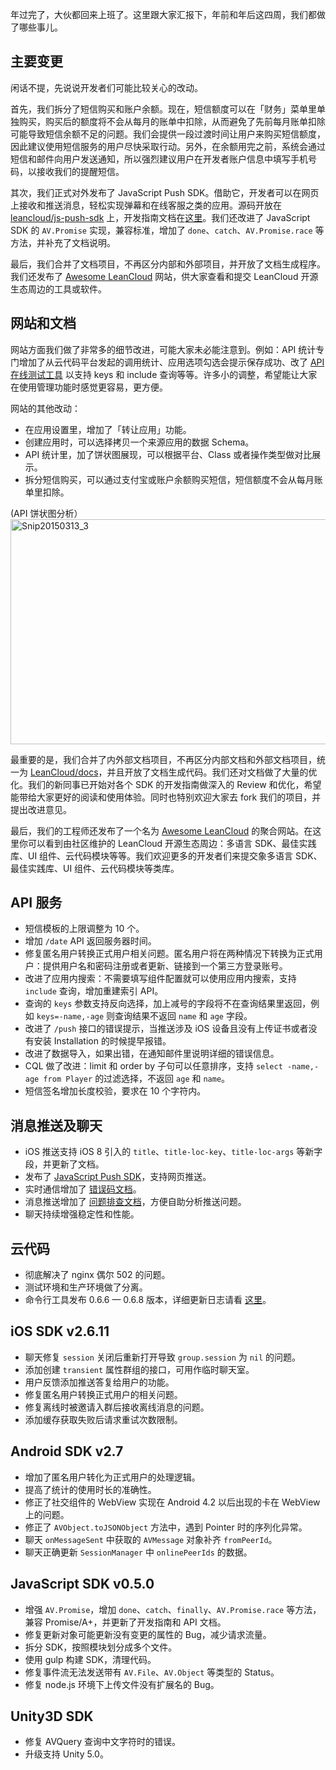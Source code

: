 年过完了，大伙都回来上班了。这里跟大家汇报下，年前和年后这四周，我们都做了哪些事儿。

## 主要变更

闲话不提，先说说开发者们可能比较关心的改动。

首先，我们拆分了短信购买和账户余额。现在，短信额度可以在「财务」菜单里单独购买，购买后的额度将不会从每月的账单中扣除，从而避免了先前每月账单扣除可能导致短信余额不足的问题。我们会提供一段过渡时间让用户来购买短信额度，因此建议使用短信服务的用户尽快采取行动。另外，在余额用完之前，系统会通过短信和邮件向用户发送通知，所以强烈建议用户在开发者账户信息中填写手机号码，以接收我们的提醒短信。

其次，我们正式对外发布了 JavaScript Push SDK。借助它，开发者可以在网页上接收和推送消息，轻松实现弹幕和在线客服之类的应用。源码开放在 [leancloud/js-push-sdk](https://github.com/leancloud/js-push-sdk) 上，开发指南文档在[这里](https://leancloud.cn/docs/js_push.html)。我们还改进了 JavaScript SDK 的 `AV.Promise` 实现，兼容标准，增加了 `done`、`catch`、`AV.Promise.race` 等方法，并补充了文档说明。

最后，我们合并了文档项目，不再区分内部和外部项目，并开放了文档生成程序。我们还发布了 [Awesome LeanCloud](http://sunng.info/awesome-leancloud/) 网站，供大家查看和提交 LeanCloud 开源生态周边的工具或软件。 

## 网站和文档

网站方面我们做了非常多的细节改进，可能大家未必能注意到。例如：API 统计专门增加了从云代码平台发起的调用统计、应用选项勾选会提示保存成功、改了 [API 在线测试工具](https://leancloud.cn/apionline/) 以支持 keys 和 include 查询等等。许多小的调整，希望能让大家在使用管理功能时感觉更容易，更方便。

网站的其他改动：

* 在应用设置里，增加了「转让应用」功能。
* 创建应用时，可以选择拷贝一个来源应用的数据 Schema。
* API 统计里，加了饼状图展现，可以根据平台、Class 或者操作类型做对比展示。
* 拆分短信购买，可以通过支付宝或账户余额购买短信，短信额度不会从每月账单里扣除。

(API 饼状图分析）
<a href="https://blog.leancloud.cn/wp-content/uploads/2015/03/Snip20150313_3.png" rel="attachment wp-att-2955"><img src="https://blog.leancloud.cn/wp-content/uploads/2015/03/Snip20150313_3-625x360.png" alt="Snip20150313_3" width="625" height="360" class="alignnone size-medium wp-image-2955" /></a>

最重要的是，我们合并了内外部文档项目，不再区分内部文档和外部文档项目，统一为 [LeanCloud/docs](https://github.com/leancloud/docs)，并且开放了文档生成代码。我们还对文档做了大量的优化。我们的新同事已开始对各个 SDK 的开发指南做深入的 Review 和优化，希望能带给大家更好的阅读和使用体验。同时也特别欢迎大家去 fork 我们的项目，并提出改进意见。

最后，我们的工程师还发布了一个名为 [Awesome LeanCloud](http://sunng.info/awesome-leancloud/) 的聚合网站。在这里你可以看到由社区维护的 LeanCloud 开源生态周边：多语言 SDK、最佳实践库、UI 组件、云代码模块等等。我们欢迎更多的开发者们来提交象多语言 SDK、最佳实践库、UI 组件、云代码模块等类库。

## API 服务

* 短信模板的上限调整为 10 个。
* 增加 `/date` API 返回服务器时间。
* 修复匿名用户转换正式用户相关问题。匿名用户将在两种情况下转换为正式用户：提供用户名和密码注册或者更新、链接到一个第三方登录账号。
* 改进了应用内搜索：不需要填写组件配置就可以使用应用内搜索，支持 `include` 查询，增加重建索引 API。
* 查询的 `keys` 参数支持反向选择，加上减号的字段将不在查询结果里返回，例如 `keys=-name,-age` 则查询结果不返回 `name` 和 `age` 字段。
* 改进了 `/push` 接口的错误提示，当推送涉及 iOS 设备且没有上传证书或者没有安装 Installation 的时候提早报错。
* 改进了数据导入，如果出错，在通知邮件里说明详细的错误信息。
* CQL 做了改进：limit 和 order by 子句可以任意排序，支持 `select -name,-age from Player` 的过滤选择，不返回 `age` 和 `name`。
* 短信签名增加长度校验，要求在 10 个字符内。


## 消息推送及聊天

* iOS 推送支持 iOS 8 引入的 `title`、`title-loc-key`、`title-loc-args` 等新字段，并更新了文档。
* 发布了 [JavaScript Push SDK](https://github.com/leancloud/js-push-sdk)，支持网页推送。
* 实时通信增加了 [错误码文档](https://leancloud.cn/docs/realtime.html#服务器端错误码说明)。
* 消息推送增加了 [问题排查文档](https://leancloud.cn/docs/push_guide.html#推送问题排查)，方便自助分析推送问题。
* 聊天持续增强稳定性和性能。

## 云代码

* 彻底解决了 nginx 偶尔 502 的问题。
* 测试环境和生产环境做了分离。
* 命令行工具发布 0.6.6 — 0.6.8 版本，详细更新日志请看 [这里](https://github.com/leancloud/avoscloud-code-command/blob/master/changelog.md)。

## iOS SDK v2.6.11

* 聊天修复 `session` 关闭后重新打开导致 `group.session` 为 `nil` 的问题。
* 添加创建 `transient` 属性群组的接口，可用作临时聊天室。
* 用户反馈添加推送答复给用户的功能。
* 修复匿名用户转换正式用户的相关问题。
* 修复离线时被邀请入群后接收离线消息的问题。
* 添加缓存获取失败后请求重试次数限制。

## Android SDK v2.7

* 增加了匿名用户转化为正式用户的处理逻辑。
* 提高了统计的使用时长的准确性。
* 修正了社交组件的 WebView 实现在 Android 4.2 以后出现的卡在 WebView 上的问题。
* 修正了 `AVObject.toJSONObject` 方法中，遇到 Pointer 时的序列化异常。
* 聊天 `onMessageSent` 中获取的 `AVMessage` 对象补齐 `fromPeerId`。
* 聊天正确更新 `SessionManager` 中 `onlinePeerIds` 的数据。

## JavaScript SDK v0.5.0
* 增强 `AV.Promise`，增加 `done`、`catch`、`finally`、`AV.Promise.race` 等方法，兼容 Promise/A+，并更新了开发指南和 API 文档。
* 修复更新对象可能更新没有变更的属性的 Bug，减少请求流量。
* 拆分 SDK，按照模块划分成多个文件。
* 使用 gulp 构建 SDK，清理代码。
* 修复事件流无法发送带有 `AV.File`、`AV.Object` 等类型的 Status。
* 修复 node.js 环境下上传文件没有扩展名的 Bug。

## Unity3D SDK

* 修复 AVQuery 查询中文字符时的错误。
* 升级支持 Unity 5.0。
